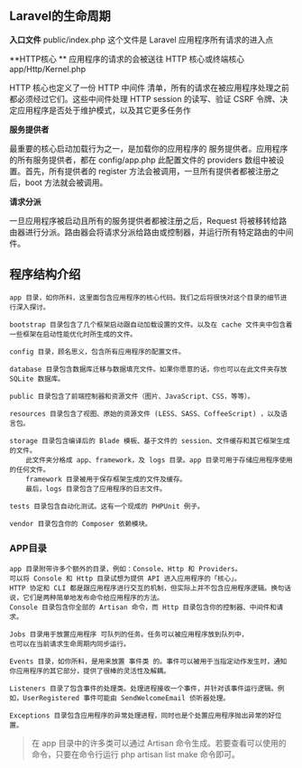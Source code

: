 ## Laravel的生命周期

**入口文件** 
public/index.php 这个文件是 Laravel 应用程序所有请求的进入点

**HTTP核心 **
应用程序的请求的会被送往 HTTP 核心或终端核心
app/Http/Kernel.php

HTTP 核心也定义了一份 HTTP 中间件 清单，所有的请求在被应用程序处理之前都必须经过它们。这些中间件处理 HTTP session 的读写、验证 CSRF 令牌、决定应用程序是否处于维护模式，以及其它更多任务作

**服务提供者**

最重要的核心启动加载行为之一，是加载你的应用程序的 服务提供者。应用程序的所有服务提供者，都在 config/app.php 此配置文件的 providers 数组中被设置。首先，所有提供者的 register 方法会被调用，一旦所有提供者都被注册之后，boot 方法就会被调用。

**请求分派**

一旦应用程序被启动且所有的服务提供者都被注册之后，Request 将被移转给路由器进行分派。路由器会将请求分派给路由或控制器，并运行所有特定路由的中间件。


## 程序结构介绍

	app 目录，如你所料，这里面包含应用程序的核心代码。我们之后将很快对这个目录的细节进行深入探讨。
	
	bootstrap 目录包含了几个框架启动跟自动加载设置的文件。以及在 cache 文件夹中包含着一些框架在启动性能优化时所生成的文件。
	
	config 目录，顾名思义，包含所有应用程序的配置文件。
	
	database 目录包含数据库迁移与数据填充文件。如果你愿意的话，你也可以在此文件夹存放 SQLite 数据库。
	
	public 目录包含了前端控制器和资源文件（图片、JavaScript、CSS，等等）。
	
	resources 目录包含了视图、原始的资源文件 (LESS、SASS、CoffeeScript) ，以及语言包。
	
	storage 目录包含编译后的 Blade 模板、基于文件的 session、文件缓存和其它框架生成的文件。
		此文件夹分格成 app、framework，及 logs 目录。app 目录可用于存储应用程序使用的任何文件。
	    framework 目录被用于保存框架生成的文件及缓存。
		最后，logs 目录包含了应用程序的日志文件。
	
	tests 目录包含自动化测试。这有一个现成的 PHPUnit 例子。
	
	vendor 目录包含你的 Composer 依赖模块。


### APP目录

	app 目录附带许多个额外的目录，例如：Console、Http 和 Providers。
	可以将 Console 和 Http 目录试想为提供 API 进入应用程序的「核心」。
	HTTP 协定和 CLI 都是跟应用程序进行交互的机制，但实际上并不包含应用程序逻辑。换句话说，它们是两种简单地发布命令给应用程序的方法。
	Console 目录包含你全部的 Artisan 命令，而 Http 目录包含你的控制器、中间件和请求。

	Jobs 目录用于放置应用程序 可队列的任务。任务可以被应用程序放到队列中，
	也可以在当前请求生命周期内同步运行。
	
	Events 目录，如你所料，是用来放置 事件类 的。事件可以被用于当指定动作发生时，通知你应用程序的其它部分，提供了很棒的灵活性及解耦。
	
	Listeners 目录了包含事件的处理类。处理进程接收一个事件，并针对该事件运行逻辑。例如，UserRegistered 事件可能由 SendWelcomeEmail 侦听器处理。
	
	Exceptions 目录包含应用程序的异常处理进程，同时也是个处置应用程序抛出异常的好位置。

> 在 app 目录中的许多类可以通过 Artisan 命令生成。若要查看可以使用的命令，只要在命令行运行 php artisan list make 命令即可。